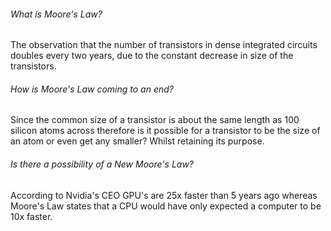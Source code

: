 ###### What is Moore's Law?

The observation that the number of transistors in dense integrated circuits doubles every two years, due to the constant decrease in size of the transistors.

###### How is Moore's Law coming to an end?

Since the common size of a transistor is about the same length as 100 silicon atoms across therefore is it possible for a transistor to be the size of an atom or even get any smaller? Whilst retaining its purpose.


###### Is there a possibility of a *New* Moore's Law?

According to Nvidia's CEO GPU's are 25x faster than 5 years ago whereas Moore's Law states that a CPU would have only expected a computer to be 10x faster.